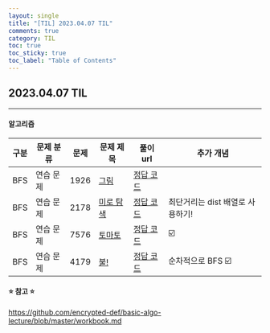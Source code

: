 ```yaml
---
layout: single
title: "[TIL] 2023.04.07 TIL"
comments: true
category: TIL
toc: true
toc_sticky: true
toc_label: "Table of Contents"
---
```


## 2023.04.07 TIL

---

####  알고리즘

| 구분  | 문제 분류  | 문제    | 문제 제목                                | 풀이 url                                                                               | 추가 개념               |
|-----|--------|-------|--------------------------------------|--------------------------------------------------------------------------------------|---------------------|
| BFS | 연습 문제 | 1926 | [그림](https://www.acmicpc.net/problem/1926) | [정답 코드](https://eivomin.github.io/baekjoon/%EB%B0%B1%EC%A4%80-1926-%EA%B7%B8%EB%A6%BC/) |                     |
| BFS | 연습 문제  | 2178 | [미로 탐색](https://www.acmicpc.net/problem/2178) | [정답 코드](https://eivomin.github.io/baekjoon/%EB%B0%B1%EC%A4%80-2178-%EB%AF%B8%EB%A1%9C-%ED%83%90%EC%83%89/) | 최단거리는 dist 배열로 사용하기! |
| BFS | 연습 문제  | 7576 | [토마토](https://www.acmicpc.net/problem/7576) | [정답 코드](https://eivomin.github.io/baekjoon/%EB%B0%B1%EC%A4%80-7576-%ED%86%A0%EB%A7%88%ED%86%A0/) | ☑️            |
| BFS | 연습 문제  | 4179 | [불!](https://www.acmicpc.net/problem/4179) | [정답 코드](https://eivomin.github.io/baekjoon/%EB%B0%B1%EC%A4%80-4179-%EB%B6%88!/) | 순차적으로 BFS ☑️        | 

#### ⭐️ 참고 ⭐️
<https://github.com/encrypted-def/basic-algo-lecture/blob/master/workbook.md>
